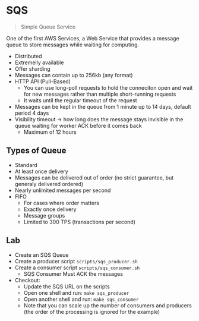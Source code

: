 # SQS
> Simple Queue Service

One of the first AWS Services, a Web Service that provides a message queue to store messages while waiting for computing.

* Distributed
* Extremelly available
* Offer sharding
* Messages can contain up to 256kb (any format)
* HTTP API (Pull-Based)
  * You can use long-poll requests to hold the conneciton open and wait for new messages rather than multiple short-running requests
  * It waits until the regular timeout of the request
* Messages can be kept in the queue from 1 minute up to 14 days, default period 4 days
* Visibility timeout -> how long does the message stays invisible in the queue waiting for worker ACK before it comes back
  * Maximum of 12 hours

## Types of Queue

* Standard
 * At least once delivery
 * Messages can be delivered out of order (no strict guarantee, but generaly delivered ordered)
 * Nearly unlimited messages per second
* FIFO
  * For cases where order matters
  * Exactly once delivery
  * Message groups
  * Limited to 300 TPS (transactions per second)

## Lab

* Create an SQS Queue
* Create a producer script `scripts/sqs_producer.sh`
* Create a consumer script `scripts/sqs_consumer.sh`
  * SQS Consumer Must ACK the messages
* Checkout:
  * Update the SQS URL on the scripts
  * Open one shell and run: `make sqs_producer`
  * Open another shell and run: `make sqs_consumer`
  * Note that you can scale up the number of consumers and producers (the order of the processing is ignored for the example)
